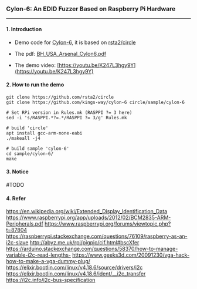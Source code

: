 ### Cylon-6: An EDID Fuzzer Based on Raspberry Pi Hardware

---

#### 1. Introduction

* Demo code for [Cylon-6](https://www.blackhat.com/us-19/arsenal/schedule/index.html#cylon--an-edid-fuzzer-based-on-raspberry-pi-hardware-17030), it is based on [rsta2/circle](https://github.com/rsta2/circle)

* The pdf: [BH_USA_Arsenal_Cylon6.pdf](https://github.com/kings-way/cylon-6/blob/master/pdf/BH_USA_Arsenal_Cylon6.pdf)

* The demo video: [https://youtu.be/K247L3hgy9Y](https://youtu.be/K247L3hgy9Y)


#### 2. How to run the demo

	git clone https://github.com/rsta2/circle
	git clone https://github.com/kings-way/cylon-6 circle/sample/cylon-6
	
	# Set RPi version in Rules.mk (RASPPI ?= 3 here)
	sed -i 's/RASPPI.*?=.*/RASPPI ?= 3/g' Rules.mk

	# build 'circle'
	apt install gcc-arm-none-eabi
	./makeall -j4
	
	# build sample 'cylon-6'
	cd sample/cylon-6/
	make

#### 3. Notice
#TODO

#### 4. Refer

https://en.wikipedia.org/wiki/Extended_Display_Identification_Data
https://www.raspberrypi.org/app/uploads/2012/02/BCM2835-ARM-Peripherals.pdf
https://www.raspberrypi.org/forums/viewtopic.php?t=87804
https://raspberrypi.stackexchange.com/questions/76109/raspberry-as-an-i2c-slave
http://abyz.me.uk/rpi/pigpio/cif.html#bscXfer
https://arduino.stackexchange.com/questions/58370/how-to-manage-variable-i2c-read-lengths-
https://www.geeks3d.com/20091230/vga-hack-how-to-make-a-vga-dummy-plug/
https://elixir.bootlin.com/linux/v4.18.6/source/drivers/i2c
https://elixir.bootlin.com/linux/v4.18.6/ident/__i2c_transfer
https://i2c.info/i2c-bus-specification

